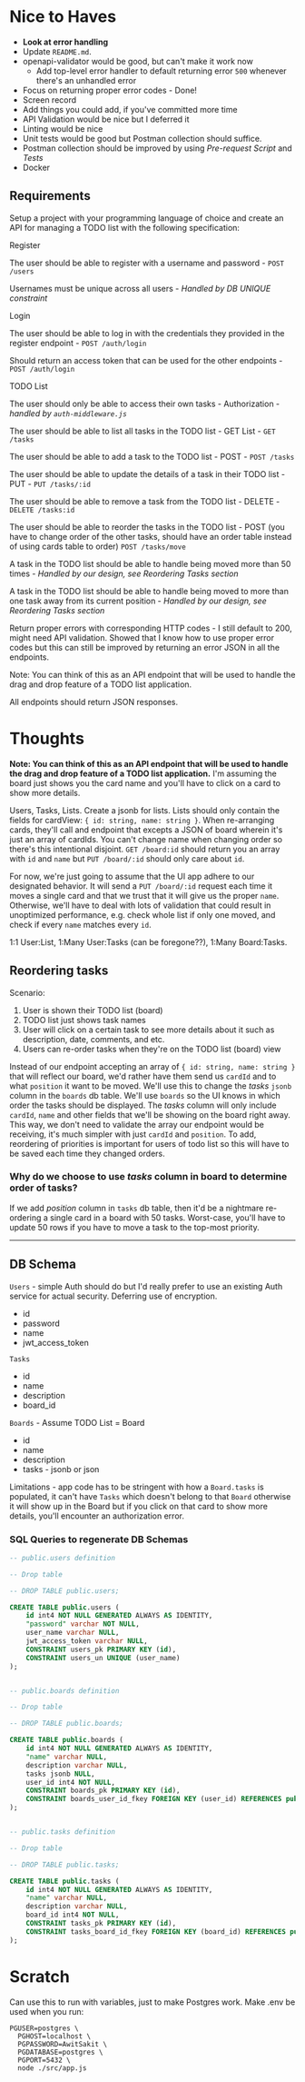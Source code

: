 # Nice to Haves
- **Look at error handling**
- Update `README.md`.
- openapi-validator would be good, but can't make it work now
  - Add top-level error handler to default returning error `500` whenever there's an unhandled error
- Focus on returning proper error codes - Done!
- Screen record
- Add things you could add, if you've committed more time
- API Validation would be nice but I deferred it
- Linting would be nice
- Unit tests would be good but Postman collection should suffice.
- Postman collection should be improved by using *Pre-request Script* and *Tests*
- Docker
## Requirements
Setup a project with your programming language of choice and create an API for managing a TODO list with the following specification:

Register

The user should be able to register with a username and password - `POST /users`

Usernames must be unique across all users - *Handled by DB UNIQUE constraint*

Login

The user should be able to log in with the credentials they provided in the register endpoint - `POST /auth/login`

Should return an access token that can be used for the other endpoints - `POST /auth/login`

TODO List

The user should only be able to access their own tasks - Authorization - *handled by `auth-middleware.js`*

The user should be able to list all tasks in the TODO list - GET List - `GET /tasks`

The user should be able to add a task to the TODO list - POST - `POST /tasks`

The user should be able to update the details of a task in their TODO list - PUT - `PUT /tasks/:id`

The user should be able to remove a task from the TODO list - DELETE - `DELETE /tasks:id`

The user should be able to reorder the tasks in the TODO list - POST (you have to change order of the other tasks, should have an order table instead of using cards table to order) `POST /tasks/move`

A task in the TODO list should be able to handle being moved more than 50 times - *Handled by our design, see Reordering Tasks section*

A task in the TODO list should be able to handle being moved to more than one task away from its current position - *Handled by our design, see Reordering Tasks section*

Return proper errors with corresponding HTTP codes - I still default to 200, might need API validation. Showed that I know how to use proper error codes but this can still be improved by returning an error JSON in all the endpoints.

Note: You can think of this as an API endpoint that will be used to handle the drag and drop feature of a TODO list application.

All endpoints should return JSON responses.
# Thoughts
**Note: You can think of this as an API endpoint that will be used to handle the drag and drop feature of a TODO list application.** I'm assuming the board just shows you the card name and you'll have to click on a card to show more details.

Users, Tasks, Lists. Create a jsonb for lists. Lists should only contain the fields for cardView: `{ id: string, name: string }`. When re-arranging cards, they'll call and endpoint that excepts a JSON of board wherein it's just an array of cardIds. You can't change name when changing order so there's this intentional disjoint. `GET /board:id` should return you an array with `id` and `name` but `PUT /board/:id` should only care about `id`.

For now, we're just going to assume that the UI app adhere to our designated behavior. It will send a `PUT /board/:id` request each time it moves a single card and that we trust that it will give us the proper `name`. Otherwise, we'll have to deal with lots of validation that could result in unoptimized performance, e.g. check whole list if only one moved, and check if every `name` matches every `id`.

1:1 User:List, 1:Many User:Tasks (can be foregone??), 1:Many Board:Tasks.

## Reordering tasks
Scenario:
1. User is shown their TODO list (board)
2. TODO list just shows task names
3. User will click on a certain task to see more details about it such as description, date, comments, and etc.
4. Users can re-order tasks when they're on the TODO list (board) view

Instead of our endpoint accepting an array of `{ id: string, name: string }` that will reflect our board, we'd rather have them send us `cardId` and to what `position` it want to be moved. We'll use this to change the *tasks* `jsonb` column in the `boards` db table. We'll use `boards` so the UI knows in which order the tasks should be displayed. The *tasks* column will only include `cardId`, `name` and other fields that we'll be showing on the board right away. This way, we don't need to validate the array our endpoint would be receiving, it's much simpler with just `cardId` and `position`. To add, reordering of priorities is important for users of todo list so this will have to be saved each time they changed orders.

### Why do we choose to use *tasks* column in board to determine order of tasks?
If we add *position* column in `tasks` db table, then it'd be a nightmare re-ordering a single card in a board with 50 tasks. Worst-case, you'll have to update 50 rows if you have to move a task to the top-most priority.

---
## DB Schema
`Users` - simple Auth should do but I'd really prefer to use an existing Auth service for actual security. Deferring use of encryption.
- id
- password
- name
- jwt_access_token

`Tasks`
- id
- name
- description
- board_id

`Boards` - Assume TODO List = Board
- id
- name
- description
- tasks - jsonb or json

Limitations - app code has to be stringent with how a `Board.tasks` is populated, it can't have `Tasks` which doesn't belong to that `Board` otherwise it will show up in the Board but if you click on that card to show more details, you'll encounter an authorization error.

### SQL Queries to regenerate DB Schemas
```sql
-- public.users definition

-- Drop table

-- DROP TABLE public.users;

CREATE TABLE public.users (
	id int4 NOT NULL GENERATED ALWAYS AS IDENTITY,
	"password" varchar NOT NULL,
	user_name varchar NULL,
	jwt_access_token varchar NULL,
	CONSTRAINT users_pk PRIMARY KEY (id),
	CONSTRAINT users_un UNIQUE (user_name)
);


-- public.boards definition

-- Drop table

-- DROP TABLE public.boards;

CREATE TABLE public.boards (
	id int4 NOT NULL GENERATED ALWAYS AS IDENTITY,
	"name" varchar NULL,
	description varchar NULL,
	tasks jsonb NULL,
	user_id int4 NOT NULL,
	CONSTRAINT boards_pk PRIMARY KEY (id),
	CONSTRAINT boards_user_id_fkey FOREIGN KEY (user_id) REFERENCES public.users(id)
);


-- public.tasks definition

-- Drop table

-- DROP TABLE public.tasks;

CREATE TABLE public.tasks (
	id int4 NOT NULL GENERATED ALWAYS AS IDENTITY,
	"name" varchar NULL,
	description varchar NULL,
	board_id int4 NOT NULL,
	CONSTRAINT tasks_pk PRIMARY KEY (id),
	CONSTRAINT tasks_board_id_fkey FOREIGN KEY (board_id) REFERENCES public.boards(id)
);
```

# Scratch
Can use this to run with variables, just to make Postgres work. Make .env be used when you run:
```
PGUSER=postgres \
  PGHOST=localhost \
  PGPASSWORD=AwitSakit \
  PGDATABASE=postgres \
  PGPORT=5432 \
  node ./src/app.js
```